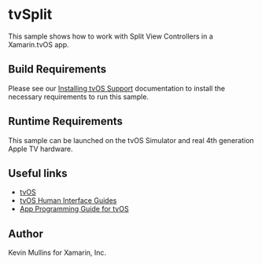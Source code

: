 tvSplit
==============

This sample shows how to work with Split View Controllers in a Xamarin.tvOS app.

Build Requirements
------------------

Please see our [Installing tvOS Support](/guides/ios/tvos/getting-started/installation/) documentation to install the necessary requirements to run this sample.

Runtime Requirements
------------------

This sample can be launched on the tvOS Simulator and real 4th generation Apple TV hardware.

Useful links
-------------

* [tvOS](https://developer.apple.com/tvos/)
* [tvOS Human Interface Guides](https://developer.apple.com/tvos/human-interface-guidelines/)
* [App Programming Guide for tvOS](https://developer.apple.com/library/prerelease/tvos/documentation/General/Conceptual/AppleTV_PG/)

Author
------

Kevin Mullins for Xamarin, Inc.


